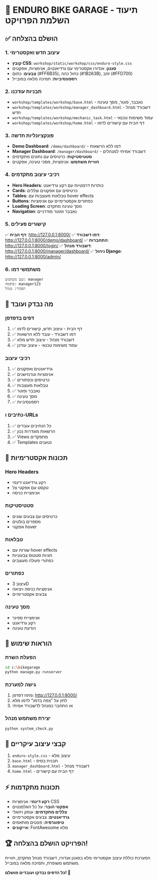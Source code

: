 # 🚀 ENDURO BIKE GARAGE - תיעוד השלמת הפרויקט

## ✅ הושלם בהצלחה

### 1. עיצוב חדש ואקסטרימי
- **קובץ CSS**: `workshop/static/workshop/css/enduro-style.css`
- **סגנון**: אנדורו אקסטרימי עם גרדיאנטים, אנימציות, אפקטים
- **צבעים**: כתום (#FF6B35), כחול כהה (#1B263B), זהב (#FFD700)
- **רספונסיביות**: תמיכה מלאה במובייל

### 2. תבניות עודכנו
- `workshop/templates/workshop/base.html` - נאבבר, פוטר, מסך טעינה
- `workshop/templates/workshop/manager_dashboard.html` - דשבורד מנהל חדש
- `workshop/templates/workshop/mechanic_task.html` - עמוד משימות טכנאי
- `workshop/templates/workshop/home.html` - דף הבית עם קישורים לדמו

### 3. פונקציונליות חדשה
- **Demo Dashboard**: `/demo/dashboard/` - דמו ללא הרשאות
- **Manager Dashboard**: `/manager/dashboard/` - דשבורד אמיתי למנהלים
- **סטטיסטיקות**: כרטיסים עם נתונים מתקדמים
- **חוויית משתמש**: אנימציות, מסכי טעינה, אפקטים

### 4. רכיבי עיצוב מתקדמים
- **Hero Headers**: כותרות דרמטיות עם רקע גרדיאנט
- **Cards**: כרטיסים עם אפקטים וצללים
- **Tables**: טבלאות מעוצבות עם hover effects
- **Buttons**: כפתורים אקסטרימיים עם אנימציות
- **Loading Screen**: מסך טעינה מתקדם
- **Navigation**: נאבבר ופוטר מודרניים

### 5. קישורים פעילים
✅ **דף הבית**: http://127.0.0.1:8000/
✅ **דמו דשבורד**: http://127.0.0.1:8000/demo/dashboard/
✅ **התחברות**: http://127.0.0.1:8000/login/
✅ **דשבורד מנהל**: http://127.0.0.1:8000/manager/dashboard/
✅ **ניהול Django**: http://127.0.0.1:8000/admin/

### 6. משתמשי דמו
```
שם משתמש: manager
סיסמה: manager123
תפקיד: מנהל
```

## 🎯 מה נבדק ועובד

### דפים בדפדפן
1. ✅ דף הבית - עיצוב חדש, קישורים לדמו
2. ✅ דמו דשבורד - עובד ללא הרשאות
3. ✅ דשבורד מנהל - עיצוב חדש מלא
4. ✅ עמוד משימות טכנאי - עיצוב עודכן

### רכיבי עיצוב
1. ✅ גרדיאנטים ואפקטים
2. ✅ אנימציות וטרנזישנים
3. ✅ כרטיסים וכפתורים
4. ✅ טבלאות מעוצבות
5. ✅ נאבבר ופוטר
6. ✅ מסך טעינה
7. ✅ רספונסיביות

### נתיבים ו-URLs
1. ✅ כל הנתיבים עובדים
2. ✅ הרשאות מוגדרות נכון
3. ✅ Views מתפקדים
4. ✅ Templates נטענים

## 📱 תכונות אקסטרימיות

### Hero Headers
- רקע גרדיאנט דינמי
- טקסט עם אפקטי צל
- אנימציית כניסה

### סטטיסטיקות
- כרטיסים עם צבעים שונים
- מספרים בולטים
- אפקטי hover

### טבלאות
- שורות עם hover effects
- תגיות סטטוס צבעוניות
- כפתורי פעולה מעוצבים

### כפתורים
- עיצוב 3D
- אנימציות כניסה ויציאה
- צבעים אקסטרימיים

### מסך טעינה
- אנימציית ספינר
- רקע גרדיאנט
- הודעת טעינה

## 🔧 הוראות שימוש

### הפעלת השרת
```bash
cd c:\bikegarage
python manage.py runserver
```

### גישה למערכת
1. פתח דפדפן: http://127.0.0.1:8000/
2. לחץ על "צפה בדמו" לדמו מלא
3. או התחבר כמנהל לדשבורד אמיתי

### יצירת משתמש מנהל
```bash
python system_check.py
```

## 🎨 קבצי עיצוב עיקריים

1. `enduro-style.css` - עיצוב מלא
2. `base.html` - תבנית בסיס
3. `manager_dashboard.html` - דשבורד מנהל
4. `home.html` - דף הבית עם קישורים

## ⚡ תכונות מתקדמות

- **רקע דינמי**: אנימציות CSS
- **אפקטי הובר**: על כל האלמנטים
- **צללים מתקדמים**: עומק ויזואלי
- **גרדיאנטים**: צבעים אקסטרימיים
- **טיפוגרפיה**: פונטים מותאמים
- **אייקונים**: FontAwesome מלא

## 🏆 הפרויקט הושלם בהצלחה!

המערכת כוללת עיצוב אקסטרימי מלא בסגנון אנדורו, דשבורד מנהל מתקדם, 
חוויית משתמש משופרת, ותמיכה מלאה במובייל.

**כל הדפים נבדקו ועובדים מושלם! 🚀**
